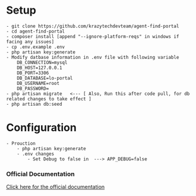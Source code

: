 
# Setup
	- git clone https://github.com/krazytechdevteam/agent-find-portal
	- cd agent-find-portal
	- composer install [append "--ignore-platform-reqs" in windows if facing any issues]
	- cp .env.example .env
	- php artisan key:generate 
	- Modify datbase information in .env file with following variable
		DB_CONNECTION=mysql
		DB_HOST=127.0.0.1
		DB_PORT=3306
		DB_DATABASE=lo-portal
		DB_USERNAME=root
		DB_PASSWORD=
	- php artisan migrate   <--- [ Also, Run this after code pull, for db related changes to take effect ]
	- php artisan db:seed

# Configuration
	
	- Prouction
		- php artisan key:generate
		- .env changes
			- Set Debug to false in  ---> APP_DEBUG=false
		
### Official Documentation

[Click here for the official documentation](http://laravel-boilerplate.com)
